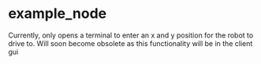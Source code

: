 # example_node

Currently, only opens a terminal to enter an x and y position for the robot to drive to.
Will soon become obsolete as this functionality will be in the client gui
